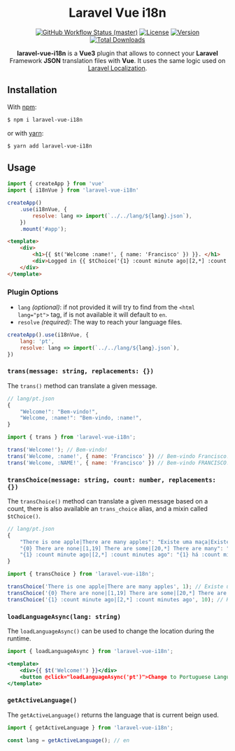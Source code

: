 <h1 align="center" style="border:none !important">
    Laravel Vue i18n
</h1>

<p align="center">
    <a href="https://github.com/xiCO2k/laravel-vue-i18n/actions"><img alt="GitHub Workflow Status (master)" src="https://img.shields.io/github/workflow/status/xiCO2k/laravel-vue-i18n/Tests/main"></a>
    <a href="https://www.npmjs.com/package/laravel-vue-i18n"><img alt="License" src="https://img.shields.io/npm/l/laravel-vue-i18n.svg?sanitize=true"></a>
    <a href="https://www.npmjs.com/package/laravel-vue-i18n"><img alt="Version" src="https://img.shields.io/npm/v/laravel-vue-i18n.svg"></a>
    <a href="https://www.npmjs.com/package/laravel-vue-i18n"><img alt="Total Downloads" src="https://img.shields.io/npm/dt/laravel-vue-i18n.svg"></a>
</p>

<p align="center">
    <b>laravel-vue-i18n</b> is a <b>Vue3</b> plugin that allows to connect your <b>Laravel</b> Framework <b>JSON</b> translation
    files with <b>Vue</b>. It uses the same logic used on <a href="https://laravel.com/docs/8.x/localization">Laravel Localization</a>.
</p>

## Installation
With [npm](https://www.npmjs.com):
```sh
$ npm i laravel-vue-i18n
```

or with [yarn](https://yarnpkg.com):
```sh
$ yarn add laravel-vue-i18n
```

## Usage

```js
import { createApp } from 'vue'
import { i18nVue } from 'laravel-vue-i18n'

createApp()
    .use(i18nVue, {
        resolve: lang => import(`../../lang/${lang}.json`),
    })
    .mount('#app');
```

```html
<template>
    <div>
        <h1>{{ $t('Welcome :name!', { name: 'Francisco' }) }}. </h1>
        <div>Logged in {{ $tChoice('{1} :count minute ago|[2,*] :count minutes ago', 10) }}</div>
    </div>
</template>
```

### Plugin Options

- `lang` *(optional)*: if not provided it will try to find from the `<html lang="pt">` tag, if is not available it will default to `en`.
- `resolve` *(required)*: The way to reach your language files.

```js
createApp().use(i18nVue, {
    lang: 'pt',
    resolve: lang => import(`../../lang/${lang}.json`),
})
```

### `trans(message: string, replacements: {})`

The `trans()` method can translate a given message.

```js
// lang/pt.json
{
    "Welcome!": "Bem-vindo!",
    "Welcome, :name!": "Bem-vindo, :name!",
}

import { trans } from 'laravel-vue-i18n';

trans('Welcome!'); // Bem-vindo!
trans('Welcome, :name!', { name: 'Francisco' }) // Bem-vindo Francisco!
trans('Welcome, :NAME!', { name: 'Francisco' }) // Bem-vindo FRANCISCO!
```

### `transChoice(message: string, count: number, replacements: {})`

The `transChoice()` method can translate a given message based on a count,
there is also available an `trans_choice` alias, and a mixin called `$tChoice()`.

```js
// lang/pt.json
{
    "There is one apple|There are many apples": "Existe uma maça|Existe muitas maças",
    "{0} There are none|[1,19] There are some|[20,*] There are many": "Não tem|Tem algumas|Tem muitas",
    "{1} :count minute ago|[2,*] :count minutes ago": "{1} há :count minuto|[2,*] há :count minutos",
}

import { transChoice } from 'laravel-vue-i18n';

transChoice('There is one apple|There are many apples', 1); // Existe uma maça
transChoice('{0} There are none|[1,19] There are some|[20,*] There are many', 19); // Tem algumas
transChoice('{1} :count minute ago|[2,*] :count minutes ago', 10); // Há 10 minutos.
```

### `loadLanguageAsync(lang: string)`

The `loadLanguageAsync()` can be used to change the location during the runtime.

```jsx
import { loadLanguageAsync } from 'laravel-vue-i18n';

<template>
    <div>{{ $t('Welcome!') }}</div>
    <button @click="loadLanguageAsync('pt')">Change to Portuguese Language</button>
</template>
```

### `getActiveLanguage()`

The `getActiveLanguage()` returns the language that is current beign used.


```jsx
import { getActiveLanguage } from 'laravel-vue-i18n';

const lang = getActiveLanguage(); // en
```
